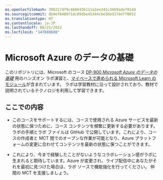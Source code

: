 ```yaml
---
ms.openlocfilehash: 3982174f9c468643b111a2ee341c3469ade7814d
ms.sourcegitcommit: db4ef648071dc89dbe45344cbe3bed174e7f8652
ms.translationtype: HT
ms.contentlocale: ja-JP
ms.lasthandoff: 08/25/2022
ms.locfileid: "147688688"
---
```

# <a name="microsoft-azure-data-fundamentals"></a>Microsoft Azure のデータの基礎

このリポジトリには、Microsoft のコース [DP-900 *Microsoft Azure のデータの基礎*](https://docs.microsoft.com/en-us/learn/certifications/courses/dp-900t00) 用のハンズオン ラボ演習と、[マイペースで進められる Microsoft Learn のモジュール](https://docs.microsoft.com/en-us/users/23110622/collections/0kjyh8rn5gdrjj/)が含まれています。 ラボは学習教材に沿って設計されており、教材で説明されているテクノロジを利用して学習できます。 

## <a name="what-are-we-doing"></a>ここでの内容

- このコースをサポートするには、コースで使用される Azure サービスを最新の状態に保つために、コース コンテンツを頻繁に更新する必要があります。  ラボの手順とラボ ファイルは GitHub で公開しています。これにより、コースの作成者と MCT 間でのオープンな作業が可能となり、Azure プラットフォームの変更に合わせてコンテンツを最新の状態に保つことができます。

- これにより、今まで経験したことがないようなコラボレーション感がラボに生まれると期待しています。Azure が変更され、ライブ配信中にあなたがそれを最初に見つけた場合は、ラボ ソースで機能強化を行ってください。  仲間の MCT を支援しましょう。

